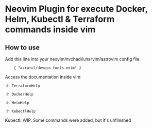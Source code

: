 # Neovim Plugin for execute Docker, Helm, Kubectl & Terraform commands inside vim


## How to use

Add this line into your neovim/nvchad/lunarvim/astrovim config file


```
    { "azratul/devops-tools.nvim" }
```


Access the documentation inside vim:


```
:h TerraformHelp
```


```
:h DockerHelp
```


```
:h HelmHelp
```


```
:h KubectlHelp
```


Kubectl: WIP. Some commands were added, but it's unfinished